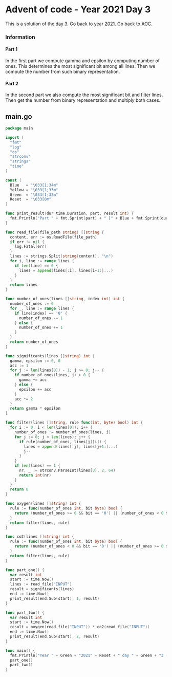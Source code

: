 # Advent of code - Year 2021 Day 3

This is a solution of the [day 3](https://adventofcode.com/2021/day/3). Go back to year [2021](2021.md). Go back to [AOC](../adventofcode.md).

### Information

#### Part 1

In the first part we compute gamma and epsilon by computing number of ones. This determines the most significant bit among all lines. Then we compute the number from such binary representation.

#### Part 2

In the second part we also compute the most significant bit and filter lines. Then get the number from binary representation and multiply both cases.

## main.go

```go
package main

import (
  "fmt"
  "log"
  "os"
  "strconv"
  "strings"
  "time"
)

const (
  Blue   = "\033[1;34m"
  Yellow = "\033[1;33m"
  Green  = "\033[1;32m"
  Reset  = "\033[0m"
)

func print_result(dur time.Duration, part, result int) {
  fmt.Println("Part " + fmt.Sprint(part) + " [" + Blue + fmt.Sprint(dur) + Reset + "]: " + Yellow + fmt.Sprint(result) + Reset)
}

func read_file(file_path string) []string {
  content, err := os.ReadFile(file_path)
  if err != nil {
    log.Fatal(err)
  }
  lines := strings.Split(string(content), "\n")
  for i, line := range lines {
    if len(line) == 0 {
      lines = append(lines[:i], lines[i+1:]...)
    }
  }
  return lines
}

func number_of_ones(lines []string, index int) int {
  number_of_ones := 0
  for _, line := range lines {
    if line[index] == '0' {
      number_of_ones -= 1
    } else {
      number_of_ones += 1
    }
  }
  return number_of_ones
}

func significants(lines []string) int {
  gamma, epsilon := 0, 0
  acc := 1
  for j := len(lines[0]) - 1; j >= 0; j-- {
    if number_of_ones(lines, j) > 0 {
      gamma += acc
    } else {
      epsilon += acc
    }
    acc *= 2
  }
  return gamma * epsilon
}

func filter(lines []string, rule func(int, byte) bool) int {
  for i := 0; i < len(lines[0]); i++ {
    number_of_ones := number_of_ones(lines, i)
    for j := 0; j < len(lines); j++ {
      if rule(number_of_ones, lines[j][i]) {
        lines = append(lines[:j], lines[j+1:]...)
        j--
      }
    }
    if len(lines) == 1 {
      nr, _ := strconv.ParseInt(lines[0], 2, 64)
      return int(nr)
    }
  }
  return 0
}

func oxygen(lines []string) int {
  rule := func(number_of_ones int, bit byte) bool {
    return (number_of_ones >= 0 && bit == '0') || (number_of_ones < 0 && bit == '1')
  }
  return filter(lines, rule)
}

func co2(lines []string) int {
  rule := func(number_of_ones int, bit byte) bool {
    return (number_of_ones < 0 && bit == '0') || (number_of_ones >= 0 && bit == '1')
  }
  return filter(lines, rule)
}

func part_one() {
  var result int
  start := time.Now()
  lines := read_file("INPUT")
  result = significants(lines)
  end := time.Now()
  print_result(end.Sub(start), 1, result)
}

func part_two() {
  var result int
  start := time.Now()
  result = oxygen(read_file("INPUT")) * co2(read_file("INPUT"))
  end := time.Now()
  print_result(end.Sub(start), 2, result)
}

func main() {
  fmt.Println("Year " + Green + "2021" + Reset + " day " + Green + "3 - Binary Diagnostic" + Reset)
  part_one()
  part_two()
}
```

